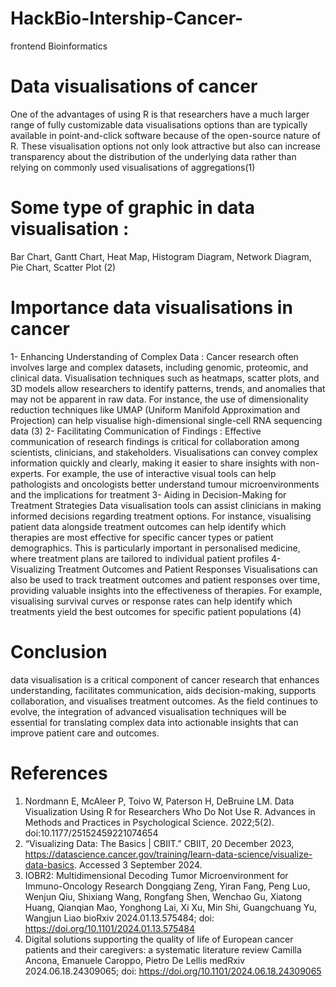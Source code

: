 # HackBio-Intership-Cancer-
frontend Bioinformatics 
# Data visualisations of cancer
One of the advantages of using R is that researchers have a much larger range of fully customizable data visualisations options than are typically available in point-and-click software because of the open-source nature of R. These visualisation options not only look attractive but also can increase transparency about the distribution of the underlying data rather than relying on commonly used visualisations of aggregations(1) 

# Some type of graphic in data visualisation :
  Bar Chart, Gantt Chart, Heat Map, Histogram Diagram, Network Diagram, Pie Chart, Scatter Plot (2)

# Importance data visualisations in cancer 
 1- Enhancing Understanding of Complex Data :
 Cancer research often involves large and complex datasets, including genomic, proteomic, and clinical data. Visualisation techniques such as heatmaps, scatter plots, and 3D models allow researchers to identify patterns, trends, and anomalies that may not be apparent in raw data. For instance, the use of dimensionality reduction techniques like UMAP (Uniform Manifold Approximation and Projection) can help visualise high-dimensional single-cell RNA sequencing data (3)
2- Facilitating Communication of Findings : 
Effective communication of research findings is critical for collaboration among scientists, clinicians, and stakeholders. Visualisations can convey complex information quickly and clearly, making it easier to share insights with non-experts. For example, the use of interactive visual tools can help pathologists and oncologists better understand tumour microenvironments and the implications for treatment 
3- Aiding in Decision-Making for Treatment Strategies
Data visualisation tools can assist clinicians in making informed decisions regarding treatment options. For instance, visualising patient data alongside treatment outcomes can help identify which therapies are most effective for specific cancer types or patient demographics. This is particularly important in personalised medicine, where treatment plans are tailored to individual patient profiles 
4- Visualizing Treatment Outcomes and Patient Responses
Visualisations can also be used to track treatment outcomes and patient responses over time, providing valuable insights into the effectiveness of therapies. For example, visualising survival curves or response rates can help identify which treatments yield the best outcomes for specific patient populations (4)

# Conclusion
data visualisation is a critical component of cancer research that enhances understanding, facilitates communication, aids decision-making, supports collaboration, and visualises treatment outcomes. As the field continues to evolve, the integration of advanced visualisation techniques will be essential for translating complex data into actionable insights that can improve patient care and outcomes.

# References
 1.  Nordmann E, McAleer P, Toivo W, Paterson H, DeBruine LM. Data Visualization Using R for Researchers Who Do Not Use R. Advances in Methods and Practices in Psychological Science. 2022;5(2). doi:10.1177/25152459221074654
 2.  “Visualizing Data: The Basics | CBIIT.” CBIIT, 20 December 2023, https://datascience.cancer.gov/training/learn-data-science/visualize-data-basics. Accessed 3 September 2024.
 3.  IOBR2: Multidimensional Decoding Tumor Microenvironment for Immuno-Oncology Research
Dongqiang Zeng, Yiran Fang, Peng Luo, Wenjun Qiu, Shixiang Wang, Rongfang Shen, Wenchao Gu, Xiatong Huang, Qianqian Mao, Yonghong Lai, Xi Xu, Min Shi, Guangchuang Yu, Wangjun Liao
bioRxiv 2024.01.13.575484; doi: https://doi.org/10.1101/2024.01.13.575484
4. Digital solutions supporting the quality of life of European cancer patients and their caregivers: a systematic literature review
Camilla Ancona, Emanuele Caroppo, Pietro De Lellis
medRxiv 2024.06.18.24309065; doi: https://doi.org/10.1101/2024.06.18.24309065
